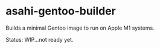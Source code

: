 # asahi-gentoo-builder
  
Builds a minimal Gentoo image to run on Apple M1 systems.

Status: WIP...not ready yet. 
